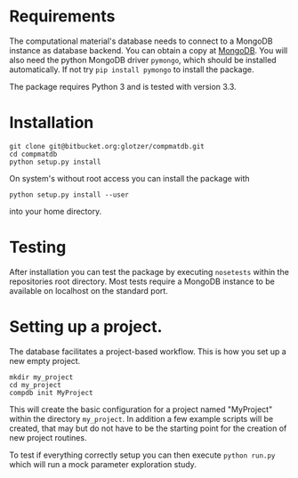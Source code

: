 # Requirements
  
The computational material's database needs to connect to a MongoDB instance as database backend.
You can obtain a copy at [MongoDB](http://www.mongodb.org).
You will also need the python MongoDB driver `pymongo`, which should be installed automatically.
If not try `pip install pymongo` to install the package.

The package requires Python 3 and is tested with version 3.3.

# Installation

    git clone git@bitbucket.org:glotzer/compmatdb.git
    cd compmatdb
    python setup.py install

On system's without root access you can install the package with
  
    python setup.py install --user

into your home directory.

# Testing

After installation you can test the package by executing `nosetests` within the repositories root directory.
Most tests require a MongoDB instance to be available on localhost on the standard port.

# Setting up a project.

The database facilitates a project-based workflow.
This is how you set up a new empty project.

    mkdir my_project
    cd my_project
    compdb init MyProject

This will create the basic configuration for a project named "MyProject" within the directory `my_project`.
In addition a few example scripts will be created, that may but do not have to be the starting point for the creation of new project routines.

To test if everything correctly setup you can then execute `python run.py` which will run a mock parameter exploration study.
